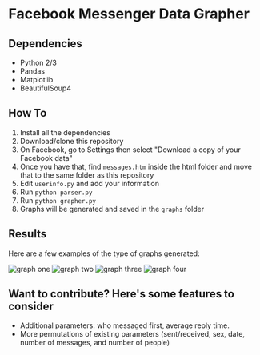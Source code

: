 # Facebook Messenger Data Grapher

## Dependencies
* Python 2/3
* Pandas
* Matplotlib
* BeautifulSoup4
 
## How To
1. Install all the dependencies
2. Download/clone this repository
3. On Facebook, go to Settings then select "Download a copy of your Facebook data"
4. Once you have that, find `messages.htm` inside the html folder and move that to the same folder as this repository
5. Edit `userinfo.py` and add your information
6. Run `python parser.py`
7. Run `python grapher.py`
8. Graphs will be generated and saved in the `graphs` folder

## Results
Here are a few examples of the type of graphs generated:

![graph one](http://www.rohanp.xyz/images/cumulative2.png)
![graph two](http://www.rohanp.xyz/images/number_messaged_by_day2.png)
![graph three](http://www.rohanp.xyz/images/messaging_by_sex2.png)
![graph four](http://www.rohanp.xyz/images/total_sent_received2.png)

## Want to contribute? Here's some features to consider
* Additional parameters: who messaged first, average reply time.
* More permutations of existing parameters (sent/received, sex, date, number of messages, and number of people)
